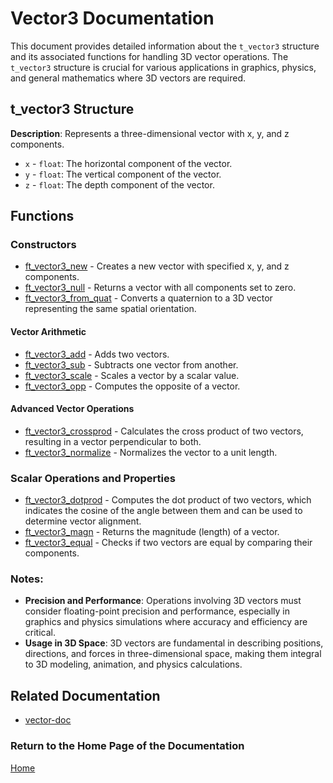 # Vector3 Documentation

This document provides detailed information about the `t_vector3` structure and its associated functions for handling 3D vector operations. The `t_vector3` structure is crucial for various applications in graphics, physics, and general mathematics where 3D vectors are required.

## t_vector3 Structure
**Description**: Represents a three-dimensional vector with x, y, and z components.

- `x` - `float`: The horizontal component of the vector.
- `y` - `float`: The vertical component of the vector.
- `z` - `float`: The depth component of the vector.

## Functions

### Constructors
- [ft_vector3_new](./ft_vector3_new.md) - Creates a new vector with specified x, y, and z components.
- [ft_vector3_null](./ft_vector3_null.md) - Returns a vector with all components set to zero.
- [ft_vector3_from_quat](./ft_vector3_from_quat.md) - Converts a quaternion to a 3D vector representing the same spatial orientation.

#### Vector Arithmetic
- [ft_vector3_add](./ft_vector3_add.md) - Adds two vectors.
- [ft_vector3_sub](./ft_vector3_sub.md) - Subtracts one vector from another.
- [ft_vector3_scale](./ft_vector3_scale.md) - Scales a vector by a scalar value.
- [ft_vector3_opp](./ft_vector3_opp.md) - Computes the opposite of a vector.

#### Advanced Vector Operations
- [ft_vector3_crossprod](./ft_vector3_crossprod.md) - Calculates the cross product of two vectors, resulting in a vector perpendicular to both.
- [ft_vector3_normalize](./ft_vector3_normalize.md) - Normalizes the vector to a unit length.

### Scalar Operations and Properties
- [ft_vector3_dotprod](./ft_vector3_dotprod.md) - Computes the dot product of two vectors, which indicates the cosine of the angle between them and can be used to determine vector alignment.
- [ft_vector3_magn](./ft_vector3_magn.md) - Returns the magnitude (length) of a vector.
- [ft_vector3_equal](./ft_vector3_equal.md) - Checks if two vectors are equal by comparing their components.

### Notes:
- **Precision and Performance**: Operations involving 3D vectors must consider floating-point precision and performance, especially in graphics and physics simulations where accuracy and efficiency are critical.
- **Usage in 3D Space**: 3D vectors are fundamental in describing positions, directions, and forces in three-dimensional space, making them integral to 3D modeling, animation, and physics calculations.

## Related Documentation 
- [vector-doc](../vector-doc.md)

### Return to the Home Page of the Documentation
[Home](../../home.md)
